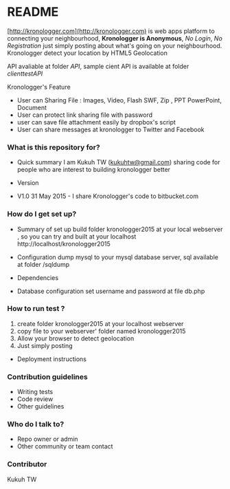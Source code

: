 # README #
[http://kronologger.com](http://kronologger.com) is web apps platform to connecting your neighbourhood,
**Kronologger is Anonymous**, *No Login*, *No Registration* 
just simply posting about what's going on your neighbourhood.
Kronologger detect your location by HTML5 Geolocation

API avaliable at folder *API*, sample cient API is available at folder *clienttestAPI*

Kronologger's Feature

* User can Sharing File : Images, Video, Flash SWF, Zip , PPT PowerPoint, Document
* User can protect link sharing file with password
* user can save file attachment easily by dropbox's script 
* User can share messages at kronologger to Twitter and Facebook
### What is this repository for? ###

* Quick summary
I am Kukuh TW (kukuhtw@gmail.com) sharing code for people
who are interest to building kronologger better

* Version
* V1.0 31 May 2015 - I share Kronologger's code to bitbucket.com

### How do I get set up? ###

* Summary of set up
build folder kronologger2015 at your local webserver ,
so you can try and built at your localhost
http://localhost/kronologger2015

* Configuration
dump mysql to your mysql database server, sql available at folder
/sqldump

* Dependencies
* Database configuration
set username and password at file db.php

### How to run test ? ###

1. create folder kronologger2015 at your localhost webserver
2. copy file to your webserver' folder named kronologger2015
3. Allow your browser to detect geolocation
4. Just simply posting

* Deployment instructions

### Contribution guidelines ###

* Writing tests
* Code review
* Other guidelines

### Who do I talk to? ###

* Repo owner or admin
* Other community or team contact

### Contributor ###
Kukuh TW
